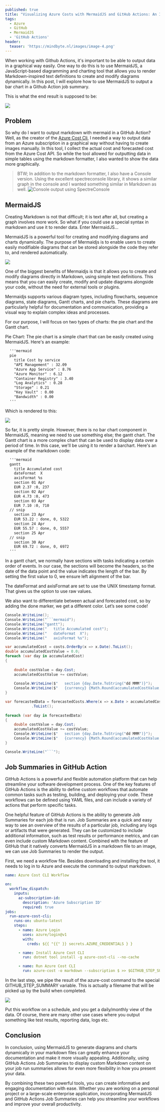 ```yaml
---
published: true
title: "Visualizing Azure Costs with MermaidJS and GitHub Actions: An In-Depth Guide"
tags:
  - Azure
  - GitHub
  - MermaidJS
  - 'GitHub Actions'
header:
  teaser: 'https://mindbyte.nl/images/image-4.png'
---
```


When working with Github Actions, it's important to be able to output data in a graphical way easily. One way to do this is to use MermaidJS, a JavaScript-based diagramming and charting tool that allows you to render Markdown-inspired text definitions to create and modify diagrams dynamically. In this post, I will explore how to use MermaidJS to output a bar chart in a Github Action job summary.

This is what the end result is supposed to be:

![](/images/image-4.png)

## Problem

So why do I want to output markdown with mermaid in a GitHub Action? Well, as the creator of the [Azure Cost Cli](https://github.com/mivano/azure-cost-cli), I needed a way to output data from an Azure subscription in a graphical way without having to create images manually. In this tool, I collect the actual cost and forecasted cost from the Azure Cost API. So while the tool allowed for outputting data in simple tables using the markdown formatter, I also wanted to show the data more graphically.

> BTW; In addition to the markdown formatter, I also have a Console version. Using the excellent spectreconsole library, it shows a similar graph in the console and I wanted something similar in Markdown as well. ![Console output using SpectreConsole](/images/screenshot-2.png)

## MermaidJS
Creating Markdown is not that difficult; it is text after all, but creating a graph involves more work. So what if you could use a special syntax in markdown and use it to render data. Enter MermaidJS…

MermaidJS is a powerful tool for creating and modifying diagrams and charts dynamically. The purpose of Mermaidjs is to enable users to create easily modifiable diagrams that can be stored alongside the code they refer to, and rendered automatically.

![](/images/image-5.png)

One of the biggest benefits of Mermaidjs is that it allows you to create and modify diagrams directly in Markdown, using simple text definitions. This means that you can easily create, modify and update diagrams alongside your code, without the need for external tools or plugins.

Mermaidjs supports various diagram types, including flowcharts, sequence diagrams, state diagrams, Gantt charts, and pie charts. These diagrams are particularly helpful for documentation and communication, providing a visual way to explain complex ideas and processes.

For our purpose, I will focus on two types of charts: the pie chart and the Gantt chart.

Pie Chart: The pie chart is a simple chart that can be easily created using MermaidJS. Here's an example:

```markdown
  '''mermaid
  pie
    title Cost by service
    "API Management" : 32.09
    "Azure App Service" : 8.76
    "Azure Monitor" : 6.12
    "Container Registry" : 3.40
    "Log Analytics" : 0.28
    "Storage" : 0.21
    "Key Vault" : 0.00
    "Bandwidth" : 0.00
  '''
```

Which is rendered to this:

![](/images/image-6.png)

So far, it is pretty simple. However, there is no bar chart component in MermaidJS, meaning we need to use something else; the gantt chart.
The Gantt chart is a more complex chart that can be used to display data over a period of time. In this case, we'll be using it to render a barchart. Here's an example of the markdown code:

```markdown
  '''mermaid
  gantt
    title Accumulated cost
    dateFormat  X
    axisFormat %s
    section 01 Apr
    EUR 2.37 :0, 237
    section 02 Apr
    EUR 4.73 :0, 473
    section 03 Apr
    EUR 7.10 :0, 710
  // snip
    section 23 Apr
    EUR 53.22 : done, 0, 5322
    section 24 Apr
    EUR 55.57 : done, 0, 5557
    section 25 Apr
  // snip
    section 30 Apr
    EUR 69.72 : done, 0, 6972
  '''
```

In a gantt chart, we normally have sections with tasks indicating a certain order of events. In our case, the sections will become the headers, so the date of the data point and the value indicates the length of the bar. By setting the first value to 0, we ensure left alignment of the bar.

The dateFormat and axisFormat are set to use the UNIX timestamp format. That gives us the option to use raw values.

We also want to differentiate between actual and forecasted cost, so by adding the done marker, we get a different color. Let’s see some code!

```csharp
Console.WriteLine();
Console.WriteLine("```mermaid");
Console.WriteLine("gantt");
Console.WriteLine("   title Accumulated cost");
Console.WriteLine("   dateFormat  X");
Console.WriteLine("   axisFormat %s");

var accumulatedCost = costs.OrderBy(x => x.Date).ToList();
double accumulatedCostValue = 0.0;
foreach (var day in accumulatedCost)
{
            
    double costValue = day.Cost;
    accumulatedCostValue += costValue;
            
    Console.WriteLine($"   section {day.Date.ToString("dd MMM")}");
    Console.WriteLine($"   {currency} {Math.Round(accumulatedCostValue, 2):F2} :0, {Math.Round(accumulatedCostValue* 100, 0) }");
}

var forecastedData = forecastedCosts.Where(x => x.Date > accumulatedCost.Last().Date).OrderBy(x => x.Date)
            .ToList();
      
foreach (var day in forecastedData)
{
    double costValue = day.Cost;
    accumulatedCostValue += costValue;
    Console.WriteLine($"   section {day.Date.ToString("dd MMM")}");
    Console.WriteLine($"   {currency} {Math.Round(accumulatedCostValue, 2):F2} : done, 0, {Math.Round(accumulatedCostValue* 100, 0) }");
}

Console.WriteLine("```");
```

## Job Summaries in GitHub Action

GitHub Actions is a powerful and flexible automation platform that can help streamline your software development process. One of the key features of GitHub Actions is the ability to define custom workflows that automate common tasks such as testing, building, and deploying your code. These workflows can be defined using YAML files, and can include a variety of actions that perform specific tasks.

One helpful feature of GitHub Actions is the ability to generate Job Summaries for each job that is run. Job Summaries are a quick and easy way to see an overview of the results of a particular job, including any logs or artifacts that were generated. They can be customized to include additional information, such as test results or performance metrics, and can even include custom Markdown content. Combined with the feature of GitHub that it natively converts MermaidJS in a markdown file to an image, we can use Job Summaries to render the output.

First, we need a workflow file. Besides downloading and installing the tool, it needs to log in to Azure and execute the command to output markdown.

```yaml
name: Azure Cost CLI Workflow

on:
  workflow_dispatch:
    inputs:
      az-subscription-id:
        description: 'Azure Subscription ID'
        required: true
jobs:
  run-azure-cost-cli:
    runs-on: ubuntu-latest
    steps:
      - name: Azure Login
        uses: azure/login@v1
        with:
          creds: ${{ "{{" }} secrets.AZURE_CREDENTIALS } }

      - name: Install Azure Cost CLI
        run: dotnet tool install -g azure-cost-cli --no-cache

      - name: Run Azure Cost CLI
        run: azure-cost -o markdown --subscription $ >> $GITHUB_STEP_SUMMARY

```

In the last step, we pipe the result of the azure-cost command to the special GITHUB_STEP_SUMMARY variable. This is actually a filename that will be picked up by the build when completed.

![](/images/image-7.png)

Put this workflow on a schedule, and you get a daily/monthly view of the data. Of course, there are many other use cases where you output something like test results, reporting data, logs etc.

## Conclusion

In conclusion, using MermaidJS to generate diagrams and charts dynamically in your markdown files can greatly enhance your documentation and make it more visually appealing. Additionally, using GitHub Actions Job Summaries to display custom Markdown content on your job run summaries allows for even more flexibility in how you present your data.

By combining these two powerful tools, you can create informative and engaging documentation with ease. Whether you are working on a personal project or a large-scale enterprise application, incorporating MermaidJS and GitHub Actions Job Summaries can help you streamline your workflows and improve your overall productivity.